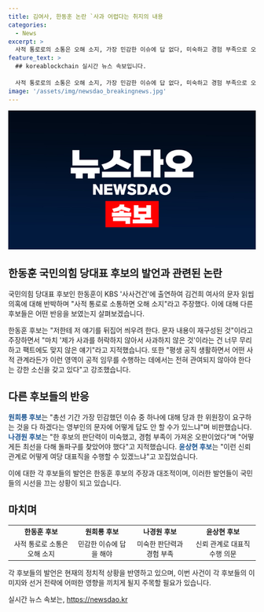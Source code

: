 ```yaml
---
title: 김여사, 한동훈 논란 `사과 어렵다는 취지의 내용
categories:
  - News
excerpt: >
  사적 통로로의 소통은 오해 소지, 가장 민감한 이슈에 답 없다, 미숙하고 경험 부족으로 오판, 이런 신뢰 관계로 대표직 수행 가능? 등 국민의힘 당 대표 후보들의 발언이 논란을 불러일으키고 있다. 한동훈 후보는 김건희 여사로부터 받은 문자에 대한 의혹을 부인하며 공식적인 사과를 요청했다고 말했지만, 상대편에 의해 오해와 분란의 소지가 있다고 주장했다. 이에 원희룡 후보는 답이 없는 것은 어떻게 가능한가며, 나경원 후보와 윤상현 후보도 미숙하고 경험 부족, 신뢰 관계 등을 문제 삼고 비판했다.
feature_text: >
  ## koreablockchain 실시간 뉴스 속보입니다.

  사적 통로로의 소통은 오해 소지, 가장 민감한 이슈에 답 없다, 미숙하고 경험 부족으로 오판, 이런 신뢰 관계로 대표직 수행 가능? 등 국민의힘 당 대표 후보들의 발언이 논란을 불러일으키고 있다. 한동훈 후보는 김건희 여사로부터 받은 문자에 대한 의혹을 부인하며 공식적인 사과를 요청했다고 말했지만, 상대편에 의해 오해와 분란의 소지가 있다고 주장했다. 이에 원희룡 후보는 답이 없는 것은 어떻게 가능한가며, 나경원 후보와 윤상현 후보도 미숙하고 경험 부족, 신뢰 관계 등을 문제 삼고 비판했다.
image: '/assets/img/newsdao_breakingnews.jpg'
---
```


<p><img src="/assets/img/newsdao_breakingnews.jpg" alt="koreablockchain 속보" /></p>

<h2 data-ke-size="size26">한동훈 국민의힘 당대표 후보의 발언과 관련된 논란</h2>

<p>국민의힘 당대표 후보인 한동훈이 KBS '사사건건'에 출연하여 김건희 여사의 문자 읽씹 의혹에 대해 반박하며 "사적 통로로 소통하면 오해 소지"라고 주장했다. 이에 대해 다른 후보들은 어떤 반응을 보였는지 살펴보겠습니다.</p>

<p data-ke-size="size16">한동훈 후보는 "저한테 저 얘기를 뒤집어 씌우려 한다. 문자 내용이 재구성된 것"이라고 주장하면서 "마치 '제가 사과를 허락하지 않아서 사과하지 않은 것'이라는 건 너무 무리하고 팩트에도 맞지 않은 얘기"라고 지적했습니다. 또한 "평생 공직 생활하면서 어떤 사적 관계라든가 이런 영역이 공적 임무를 수행하는 데에서는 전혀 관여되지 않아야 한다는 강한 소신을 갖고 있다"고 강조했습니다.</p>

<h2 data-ke-size="size26">다른 후보들의 반응</h2>

<p><b><span style="color: #1a5490;">원희룡 후보</span></b>는 "총선 기간 가장 민감했던 이슈 중 하나에 대해 당과 한 위원장이 요구하는 것을 다 하겠다는 영부인의 문자에 어떻게 답도 안 할 수가 있느냐"며 비판했습니다. 
<b><span style="color: #1a5490;">나경원 후보</span></b>는 "한 후보의 판단력이 미숙했고, 경험 부족이 가져온 오판이었다"며 "어떻게든 최선을 다해 돌파구를 찾았어야 했다"고 지적했습니다.
<b><span style="color: #1a5490;">윤상현 후보</span></b>는 "이런 신뢰 관계로 어떻게 여당 대표직을 수행할 수 있겠느냐"고 꼬집었습니다.</p>

<p data-ke-size="size16">이에 대한 각 후보들의 발언은 한동훈 후보의 주장과 대조적이며, 이러한 발언들이 국민들의 시선을 끄는 상황이 되고 있습니다.</p>

<h2 data-ke-size="size26">마치며</h2>

<table>
    <tr>
        <td style="text-align: center; height: 17px;"><b>한동훈 후보</b></td>
        <td style="text-align: center; height: 17px;"><b>원희룡 후보</b></td>
        <td style="text-align: center; height: 17px;"><b>나경원 후보</b></td>
        <td style="text-align: center; height: 17px;"><b>윤상현 후보</b></td>
    </tr>
    <tr>
        <td style="text-align: center;">사적 통로로 소통은 오해 소지</td>
        <td style="text-align: center;">민감한 이슈에 답을 해야</td>
        <td style="text-align: center;">미숙한 판단력과 경험 부족</td>
        <td style="text-align: center;">신뢰 관계로 대표직 수행 의문</td>
    </tr>
</table>

<p data-ke-size="size16">각 후보들의 발언은 현재의 정치적 상황을 반영하고 있으며, 이번 사건이 각 후보들의 이미지와 선거 전략에 어떠한 영향을 끼치게 될지 주목할 필요가 있습니다.</p>
실시간 뉴스 속보는, <a href="https://newsdao.kr" rel="dofollow">https://newsdao.kr</a>


